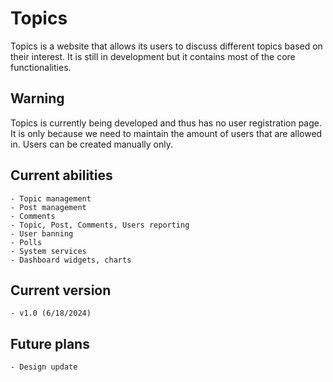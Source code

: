 # Topics
Topics is a website that allows its users to discuss different topics based on their interest. It is still in development but it contains most of the core functionalities.

## Warning
Topics is currently being developed and thus has no user registration page. It is only because we need to maintain the amount of users that are allowed in. Users can be created manually only.

## Current abilities
    - Topic management
    - Post management
    - Comments
    - Topic, Post, Comments, Users reporting
    - User banning
    - Polls
    - System services
    - Dashboard widgets, charts

## Current version
    - v1.0 (6/18/2024)

## Future plans
    - Design update